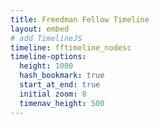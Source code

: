 ```yaml
---
title: Freedman Fellow Timeline
layout: embed
# add TimelineJS
timeline: fftimeline_nodesc
timeline-options:
  height: 1000
  hash_bookmark: true
  start_at_end: true
  initial zoom: 8
  timenav_height: 500
---
```

